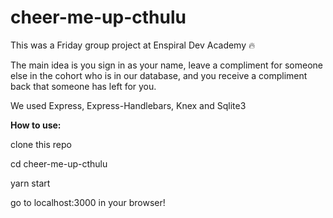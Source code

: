 # cheer-me-up-cthulu
This was a Friday group project at Enspiral Dev Academy 🔥

The main idea is you sign in as your name, leave a compliment for someone else in the cohort who is in our database, and you receive a compliment back that someone has left for you.

We used Express, Express-Handlebars, Knex and Sqlite3

**How to use:**

clone this repo

cd cheer-me-up-cthulu

yarn start

go to localhost:3000 in your browser! 
